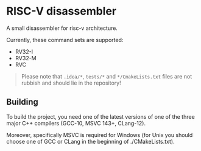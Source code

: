 # RISC-V disassembler

A small disassembler for risc-v architecture.

Currently, these command sets are supported:
- RV32-I
- RV32-M
- RVC


> Please note that `.idea/*`, `tests/*` and `*/CmakeLists.txt` files are not rubbish and should lie in the repository!

## Building

To build the project, you need one of the latest versions 
of one of the three major C++ compilers (GCC-10, MSVC 143+, CLang-12).

Moreover, specifically MSVC is required for Windows 
(for Unix you should choose one of GCC or CLang in the beginning of ./CMakeLists.txt).


